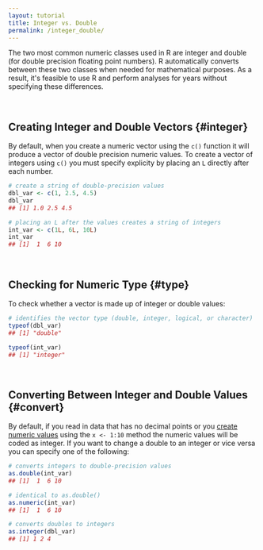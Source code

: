 ```yaml
---
layout: tutorial
title: Integer vs. Double
permalink: /integer_double/
---
```


The two most common numeric classes used in R are integer and double (for double precision floating point numbers). R automatically converts between these two classes when needed for mathematical purposes. As a result, it's feasible to use R and perform analyses for years without specifying these differences. 

<br>

## Creating Integer and Double Vectors {#integer}
By default, when you create a numeric vector using the `c()` function it will produce a vector of double precision numeric values.  To create a vector of integers using `c()` you must specify explicity by placing an `L` directly after each number.


```r
# create a string of double-precision values
dbl_var <- c(1, 2.5, 4.5)  
dbl_var
## [1] 1.0 2.5 4.5

# placing an L after the values creates a string of integers
int_var <- c(1L, 6L, 10L)
int_var
## [1]  1  6 10
```
<br>

## Checking for Numeric Type {#type}
To check whether a vector is made up of integer or double values:

```r
# identifies the vector type (double, integer, logical, or character)
typeof(dbl_var)
## [1] "double"

typeof(int_var)
## [1] "integer"
```

<br>

## Converting Between Integer and Double Values {#convert}
By default, if you read in data that has no decimal points or you [create numeric values](#generating_sequence_numbers) using the `x <- 1:10` method the numeric values will be coded as integer.  If you want to change a double to an integer or vice versa you can specify one of the following: 


```r
# converts integers to double-precision values
as.double(int_var)     
## [1]  1  6 10

# identical to as.double()
as.numeric(int_var)    
## [1]  1  6 10

# converts doubles to integers
as.integer(dbl_var)         
## [1] 1 2 4
```

